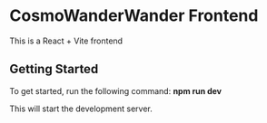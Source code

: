 # CosmoWanderWander Frontend

This is a React + Vite frontend

## Getting Started

To get started, run the following command:   **npm run dev**


This will start the development server.
